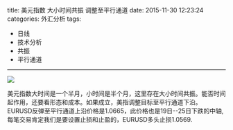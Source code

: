 title: 美元指数 大小时间共振 调整至平行通道
date: 2015-11-30 12:23:24
categories: 外汇分析
tags:
- 日线
- 技术分析
- 共振
- 平行通道
---
![](http://eurusd.qiniudn.com/115.png)

美元指数大时间是一个半月，小时间是半个月，这里存在大小时间共振。能否时间起作用，还要看形态和成本。如果成立，美指调整目标至平行通道下沿。EURUSD反弹至平行通道上沿价格是1.0665，此价格也是19日--25日下跌的中轴,每笔交易肯定我们是要设置止损和止盈的，EURUSD多头止损1.0569.

